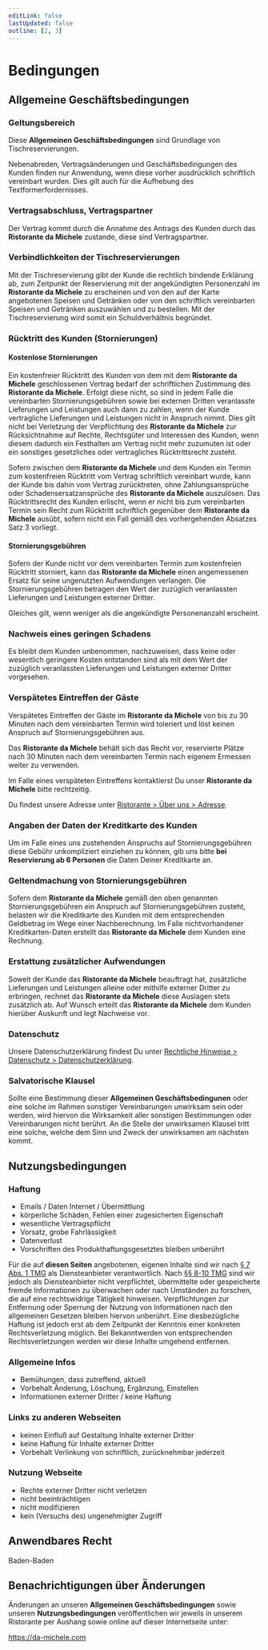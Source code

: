```yaml
---
editLink: false
lastUpdated: false
outline: [2, 3]
---
```


# Bedingungen

## Allgemeine Geschäftsbedingungen

### Geltungsbereich

Diese **Allgemeinen Geschäftsbedingungen** sind Grundlage von Tischreservierungen.

Nebenabreden, Vertragsänderungen und Geschäftsbedingungen des Kunden finden nur Anwendung, wenn diese vorher ausdrücklich schriftlich vereinbart wurden.
Dies gilt auch für die Aufhebung des Textformerfordernisses.

### Vertragsabschluss, Vertragspartner

Der Vertrag kommt durch die Annahme des Antrags des Kunden durch das **Ristorante da Michele** zustande, diese sind Vertragspartner.

### Verbindlichkeiten der Tischreservierungen

Mit der Tischreservierung gibt der Kunde die rechtlich bindende Erklärung ab, zum Zeitpunkt der Reservierung mit der angekündigten Personenzahl im **Ristorante da Michele** zu erscheinen und von den auf der Karte angebotenen Speisen und Getränken oder von den schriftlich vereinbarten Speisen und Getränken auszuwählen und zu bestellen.
Mit der Tischreservierung wird somit ein Schuldverhältnis begründet.

### Rücktritt des Kunden (Stornierungen)

#### Kostenlose Stornierungen

Ein kostenfreier Rücktritt des Kunden von dem mit dem **Ristorante da Michele** geschlossenen Vertrag bedarf der schriftlichen Zustimmung des **Ristorante da Michele**.
Erfolgt diese nicht, so sind in jedem Falle die vereinbarten Stornierungsgebühren sowie bei externen Dritten veranlasste Lieferungen und Leistungen auch dann zu zahlen, wenn der Kunde vertragliche Lieferungen und Leistungen nicht in Anspruch nimmt.
Dies gilt nicht bei Verletzung der Verpflichtung des **Ristorante da Michele** zur Rücksichtnahme auf Rechte, Rechtsgüter und Interessen des Kunden, wenn diesem dadurch ein Festhalten am Vertrag nicht mehr zuzumuten ist oder ein sonstiges gesetzliches oder vertragliches Rücktrittsrecht zusteht.

Sofern zwischen dem **Ristorante da Michele** und dem Kunden ein Termin zum kostenfreien Rücktritt vom Vertrag schriftlich vereinbart wurde, kann der Kunde bis dahin vom Vertrag zurücktreten, ohne Zahlungsansprüche oder Schadensersatzansprüche des **Ristorante da Michele** auszulösen.
Das Rücktrittsrecht des Kunden erlischt, wenn er nicht bis zum vereinbarten Termin sein Recht zum Rücktritt schriftlich gegenüber dem **Ristorante da Michele** ausübt, sofern nicht ein Fall gemäß des vorhergehenden Absatzes Satz 3 vorliegt.

#### Stornierungsgebühren

Sofern der Kunde nicht vor dem vereinbarten Termin zum kostenfreien Rücktritt storniert, kann das **Ristorante da Michele** einen angemessenen Ersatz für seine ungenutzten Aufwendungen verlangen.
Die Stornierungsgebühren betragen den Wert der zuzüglich veranlassten Lieferungen und Leistungen externer Dritter.

Gleiches gilt, wenn weniger als die angekündigte Personenanzahl erscheint.

### Nachweis eines geringen Schadens

Es bleibt dem Kunden unbenommen, nachzuweisen, dass keine oder wesentlich geringere Kosten entstanden sind als mit dem Wert der zuzüglich veranlassten Lieferungen und Leistungen externer Dritter vorgesehen.

### Verspätetes Eintreffen der Gäste

Verspätetes Eintreffen der Gäste im **Ristorante da Michele** von bis zu 30 Minuten nach dem vereinbarten Termin wird toleriert und löst keinen Anspruch auf Stornierungsgebühren aus.

Das **Ristorante da Michele** behält sich das Recht vor, reservierte Plätze nach 30 Minuten nach dem vereinbarten Termin nach eigenem Ermessen weiter zu verwenden.

Im Falle eines verspäteten Eintreffens kontaktierst Du unser **Ristorante da Michele** bitte rechtzeitig.

Du findest unsere Adresse unter [Ristorante > Über uns > Adresse](../../ristorante/index.md#adresse).

### Angaben der Daten der Kreditkarte des Kunden

Um im Falle eines uns zustehenden Anspruchs auf Stornierungsgebühren diese Gebühr unkompliziert einziehen zu können, gib uns bitte **bei Reservierung ab 6 Personen** die Daten Deiner Kreditkarte an.

### Geltendmachung von Stornierungsgebühren

Sofern dem **Ristorante da Michele** gemäß den oben genannten Stornierungsgebühren ein Anspruch auf Stornierungsgebühren zusteht, belasten wir die Kreditkarte des Kunden mit dem entsprechenden Geldbetrag im Wege einer Nachberechnung.
Im Falle nichtvorhandener Kreditkarten-Daten erstellt das **Ristorante da Michele** dem Kunden eine Rechnung.

### Erstattung zusätzlicher Aufwendungen

Soweit der Kunde das **Ristorante da Michele** beauftragt hat, zusätzliche Lieferungen und Leistungen alleine oder mithilfe externer Dritter zu erbringen, rechnet das **Ristorante da Michele** diese Auslagen stets zusätzlich ab.
Auf Wunsch erteilt das **Ristorante da Michele** dem Kunden hierüber Auskunft und legt Nachweise vor.

### Datenschutz

Unsere Datenschutzerklärung findest Du unter [Rechtliche Hinweise > Datenschutz > Datenschutzerklärung](../privacy/index.md#datenschutzerklärung).

### Salvatorische Klausel

Sollte eine Bestimmung dieser **Allgemeinen Geschäftsbedingunen** oder eine solche im Rahmen sonstiger Vereinbarungen unwirksam sein oder werden, wird hiervon die Wirksamkeit aller sonstigen Bestimmungen oder Vereinbarungen nicht berührt.
An die Stelle der unwirksamen Klausel tritt eine solche, welche dem Sinn und Zweck der unwirksamen am nächsten kommt.

## Nutzungsbedingungen

### Haftung

* Emails / Daten Internet / Übermittlung
* körperliche Schäden, Fehlen einer zugesicherten Eigenschaft
* wesentliche Vertragspflicht
* Vorsatz, grobe Fahrlässigkeit
* Datenverlust
* Vorschriften des Produkthaftungsgesetztes bleiben unberührt

Für die auf **diesen Seiten** angebotenen, eigenen Inhalte sind wir nach [§ 7 Abs. 1 TMG](https://www.gesetze-im-internet.de/tmg/__7.html) als Diensteanbieter verantwortlich.
Nach [§§ 8-10 TMG](https://www.gesetze-im-internet.de/tmg/) sind wir jedoch als Diensteanbieter nicht verpflichtet, übermittelte oder gespeicherte fremde Informationen zu überwachen oder nach Umständen zu forschen, die auf eine rechtswidrige Tätigkeit hinweisen.
Verpflichtungen zur Entfernung oder Sperrung der Nutzung von Informationen nach den allgemeinen Gesetzen bleiben hiervon unberührt.
Eine diesbezügliche Haftung ist jedoch erst ab dem Zeitpunkt der Kenntnis einer konkreten Rechtsverletzung möglich.
Bei Bekanntwerden von entsprechenden Rechtsverletzungen werden wir diese Inhalte umgehend entfernen.

### Allgemeine Infos

* Bemühungen, dass zutreffend, aktuell
* Vorbehalt Änderung, Löschung, Ergänzung, Einstellen
* Informationen externer Dritter / keine Haftung

### Links zu anderen Webseiten

* keinen Einfluß auf Gestaltung Inhalte externer Dritter
* keine Haftung für Inhalte externer Dritter
* Vorbehalt Verlinkung von schriftlich, zurücknehmbar jederzeit

### Nutzung Webseite

* Rechte externer Dritter nicht verletzen
* nicht beeinträchtigen
* nicht modifizieren
* kein (Versuchs des) ungenehmigter Zugriff

## Anwendbares Recht

Baden-Baden

## Benachrichtigungen über Änderungen

Änderungen an unseren **Allgemeinen Geschäftsbedingungen** sowie unseren **Nutzungsbedingungen** veröffentlichen wir jeweils in unserem Ristorante per Aushang sowie online auf dieser Internetseite unter:

<https://da-michele.com>
